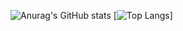 ![Anurag's GitHub stats](https://github-readme-stats.vercel.app/api?username=vidotocode&show_icons=true&theme=tokyonight)
[![Top Langs](https://github-readme-stats.vercel.app/api/top-langs/?username=anuraghazra)]

